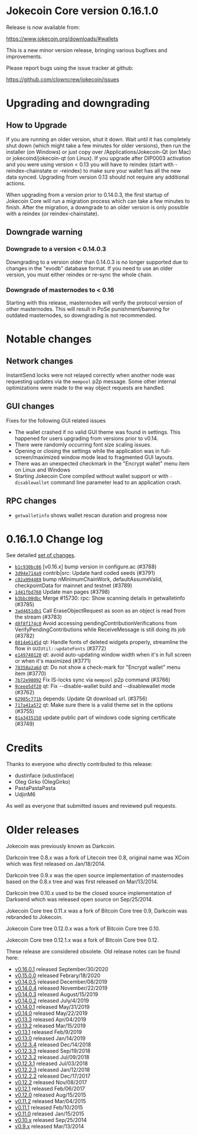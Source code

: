 Jokecoin Core version 0.16.1.0
==========================

Release is now available from:

  <https://www.jokecoin.org/downloads/#wallets>

This is a new minor version release, bringing various bugfixes and improvements.

Please report bugs using the issue tracker at github:

  <https://github.com/clowncrew/jokecoin/issues>


Upgrading and downgrading
=========================

How to Upgrade
--------------

If you are running an older version, shut it down. Wait until it has completely
shut down (which might take a few minutes for older versions), then run the
installer (on Windows) or just copy over /Applications/Jokecoin-Qt (on Mac) or
jokecoind/jokecoin-qt (on Linux). If you upgrade after DIP0003 activation and you were
using version < 0.13 you will have to reindex (start with -reindex-chainstate
or -reindex) to make sure your wallet has all the new data synced. Upgrading
from version 0.13 should not require any additional actions.

When upgrading from a version prior to 0.14.0.3, the
first startup of Jokecoin Core will run a migration process which can take a few
minutes to finish. After the migration, a downgrade to an older version is only
possible with a reindex (or reindex-chainstate).

Downgrade warning
-----------------

### Downgrade to a version < 0.14.0.3

Downgrading to a version older than 0.14.0.3 is no longer supported due to
changes in the "evodb" database format. If you need to use an older version,
you must either reindex or re-sync the whole chain.

### Downgrade of masternodes to < 0.16

Starting with this release, masternodes will verify the protocol version of other
masternodes. This will result in PoSe punishment/banning for outdated masternodes,
so downgrading is not recommended.

Notable changes
===============

Network changes
---------------
InstantSend locks were not relayed correctly when another node was requesting updates via the `mempool`
p2p message. Some other internal optimizations were made to the way object requests are handled.

GUI changes
-----------
Fixes for the following GUI related issues
- The wallet crashed if no valid GUI theme was found in settings.
This happened for users upgrading from versions prior to v0.14.
- There were randomly occurring font size scaling issues.
- Opening or closing the settings while the application was in full-screen/maximized
window mode lead to fragmented GUI layouts.
- There was an unexpected checkmark in the "Encrypt wallet" menu item on Linux and Windows
- Starting Jokecoin Core compiled without wallet support or with `-disablewallet` command line
parameter lead to an application crash.

RPC changes
-----------
- `getwalletinfo` shows wallet rescan duration and progress now

0.16.1.0 Change log
===================

See detailed [set of changes](https://github.com/clowncrew/jokecoin/compare/v0.16.0.1...clowncrew:v0.16.1.0).

- [`b1c930bc86`](https://github.com/clowncrew/jokecoin/commit/b1c930bc86) [v0.16.x] bump version in configure.ac (#3788)
- [`3d94e714a9`](https://github.com/clowncrew/jokecoin/commit/3d94e714a9) contrib|src: Update hard coded seeds (#3791)
- [`c02a994489`](https://github.com/clowncrew/jokecoin/commit/c02a994489) bump nMinimumChainWork, defaultAssumeValid, checkpointData for mainnet and testnet (#3789)
- [`1d41fbd760`](https://github.com/clowncrew/jokecoin/commit/1d41fbd760) Update man pages (#3798)
- [`b3bbc00dbc`](https://github.com/clowncrew/jokecoin/commit/b3bbc00dbc) Merge #15730: rpc: Show scanning details in getwalletinfo (#3785)
- [`3ad4651db1`](https://github.com/clowncrew/jokecoin/commit/3ad4651db1) Call EraseObjectRequest as soon as an object is read from the stream (#3783)
- [`d8f8f174c0`](https://github.com/clowncrew/jokecoin/commit/d8f8f174c0) Avoid accessing pendingContributionVerifications from VerifyPendingContributions while ReceiveMessage is still doing its job (#3782)
- [`0814e6145d`](https://github.com/clowncrew/jokecoin/commit/0814e6145d) qt: Handle fonts of deleted widgets properly, streamline the flow in `GUIUtil::updateFonts` (#3772)
- [`e149740120`](https://github.com/clowncrew/jokecoin/commit/e149740120) qt: avoid auto-updating window width when it's in full screen or when it's maximized (#3771)
- [`78358a2a6d`](https://github.com/clowncrew/jokecoin/commit/78358a2a6d) qt: Do not show a check-mark for "Encrypt wallet" menu item (#3770)
- [`7b72e98092`](https://github.com/clowncrew/jokecoin/commit/7b72e98092) Fix IS-locks sync via `mempool` p2p command (#3766)
- [`9ceee5df20`](https://github.com/clowncrew/jokecoin/commit/9ceee5df20) qt: Fix --disable-wallet build and --disablewallet mode (#3762)
- [`62985c771b`](https://github.com/clowncrew/jokecoin/commit/62985c771b) depends: Update Qt download url. (#3756)
- [`717a41a572`](https://github.com/clowncrew/jokecoin/commit/717a41a572) qt: Make sure there is a valid theme set in the options (#3755)
- [`01a3435158`](https://github.com/clowncrew/jokecoin/commit/01a3435158) update public part of windows code signing certificate (#3749)

Credits
=======

Thanks to everyone who directly contributed to this release:

- dustinface (xdustinface)
- Oleg Girko (OlegGirko)
- PastaPastaPasta
- UdjinM6

As well as everyone that submitted issues and reviewed pull requests.

Older releases
==============

Jokecoin was previously known as Darkcoin.

Darkcoin tree 0.8.x was a fork of Litecoin tree 0.8, original name was XCoin
which was first released on Jan/18/2014.

Darkcoin tree 0.9.x was the open source implementation of masternodes based on
the 0.8.x tree and was first released on Mar/13/2014.

Darkcoin tree 0.10.x used to be the closed source implementation of Darksend
which was released open source on Sep/25/2014.

Jokecoin Core tree 0.11.x was a fork of Bitcoin Core tree 0.9,
Darkcoin was rebranded to Jokecoin.

Jokecoin Core tree 0.12.0.x was a fork of Bitcoin Core tree 0.10.

Jokecoin Core tree 0.12.1.x was a fork of Bitcoin Core tree 0.12.

These release are considered obsolete. Old release notes can be found here:

- [v0.16.0.1](https://github.com/clowncrew/jokecoin/blob/master/doc/release-notes/jokecoin/release-notes-0.16.0.1.md) released September/30/2020
- [v0.15.0.0](https://github.com/clowncrew/jokecoin/blob/master/doc/release-notes/jokecoin/release-notes-0.15.0.0.md) released Febrary/18/2020
- [v0.14.0.5](https://github.com/clowncrew/jokecoin/blob/master/doc/release-notes/jokecoin/release-notes-0.14.0.5.md) released December/08/2019
- [v0.14.0.4](https://github.com/clowncrew/jokecoin/blob/master/doc/release-notes/jokecoin/release-notes-0.14.0.4.md) released November/22/2019
- [v0.14.0.3](https://github.com/clowncrew/jokecoin/blob/master/doc/release-notes/jokecoin/release-notes-0.14.0.3.md) released August/15/2019
- [v0.14.0.2](https://github.com/clowncrew/jokecoin/blob/master/doc/release-notes/jokecoin/release-notes-0.14.0.2.md) released July/4/2019
- [v0.14.0.1](https://github.com/clowncrew/jokecoin/blob/master/doc/release-notes/jokecoin/release-notes-0.14.0.1.md) released May/31/2019
- [v0.14.0](https://github.com/clowncrew/jokecoin/blob/master/doc/release-notes/jokecoin/release-notes-0.14.0.md) released May/22/2019
- [v0.13.3](https://github.com/clowncrew/jokecoin/blob/master/doc/release-notes/jokecoin/release-notes-0.13.3.md) released Apr/04/2019
- [v0.13.2](https://github.com/clowncrew/jokecoin/blob/master/doc/release-notes/jokecoin/release-notes-0.13.2.md) released Mar/15/2019
- [v0.13.1](https://github.com/clowncrew/jokecoin/blob/master/doc/release-notes/jokecoin/release-notes-0.13.1.md) released Feb/9/2019
- [v0.13.0](https://github.com/clowncrew/jokecoin/blob/master/doc/release-notes/jokecoin/release-notes-0.13.0.md) released Jan/14/2019
- [v0.12.3.4](https://github.com/clowncrew/jokecoin/blob/master/doc/release-notes/jokecoin/release-notes-0.12.3.4.md) released Dec/14/2018
- [v0.12.3.3](https://github.com/clowncrew/jokecoin/blob/master/doc/release-notes/jokecoin/release-notes-0.12.3.3.md) released Sep/19/2018
- [v0.12.3.2](https://github.com/clowncrew/jokecoin/blob/master/doc/release-notes/jokecoin/release-notes-0.12.3.2.md) released Jul/09/2018
- [v0.12.3.1](https://github.com/clowncrew/jokecoin/blob/master/doc/release-notes/jokecoin/release-notes-0.12.3.1.md) released Jul/03/2018
- [v0.12.2.3](https://github.com/clowncrew/jokecoin/blob/master/doc/release-notes/jokecoin/release-notes-0.12.2.3.md) released Jan/12/2018
- [v0.12.2.2](https://github.com/clowncrew/jokecoin/blob/master/doc/release-notes/jokecoin/release-notes-0.12.2.2.md) released Dec/17/2017
- [v0.12.2](https://github.com/clowncrew/jokecoin/blob/master/doc/release-notes/jokecoin/release-notes-0.12.2.md) released Nov/08/2017
- [v0.12.1](https://github.com/clowncrew/jokecoin/blob/master/doc/release-notes/jokecoin/release-notes-0.12.1.md) released Feb/06/2017
- [v0.12.0](https://github.com/clowncrew/jokecoin/blob/master/doc/release-notes/jokecoin/release-notes-0.12.0.md) released Aug/15/2015
- [v0.11.2](https://github.com/clowncrew/jokecoin/blob/master/doc/release-notes/jokecoin/release-notes-0.11.2.md) released Mar/04/2015
- [v0.11.1](https://github.com/clowncrew/jokecoin/blob/master/doc/release-notes/jokecoin/release-notes-0.11.1.md) released Feb/10/2015
- [v0.11.0](https://github.com/clowncrew/jokecoin/blob/master/doc/release-notes/jokecoin/release-notes-0.11.0.md) released Jan/15/2015
- [v0.10.x](https://github.com/clowncrew/jokecoin/blob/master/doc/release-notes/jokecoin/release-notes-0.10.0.md) released Sep/25/2014
- [v0.9.x](https://github.com/clowncrew/jokecoin/blob/master/doc/release-notes/jokecoin/release-notes-0.9.0.md) released Mar/13/2014
